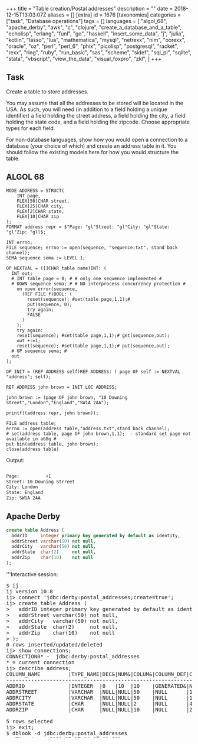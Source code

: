 +++
title = "Table creation/Postal addresses"
description = ""
date = 2018-12-15T13:03:07Z
aliases = []
[extra]
id = 1676
[taxonomies]
categories = ["task", "Database operations"]
tags = []
languages = [
  "algol_68",
  "apache_derby",
  "awk",
  "c",
  "clojure",
  "create_a_database_and_a_table",
  "echolisp",
  "erlang",
  "funl",
  "go",
  "haskell",
  "insert_some_data",
  "j",
  "julia",
  "kotlin",
  "lasso",
  "lua",
  "mathematica",
  "mysql",
  "netrexx",
  "nim",
  "oorexx",
  "oracle",
  "oz",
  "perl",
  "perl_6",
  "phix",
  "picolisp",
  "postgresql",
  "racket",
  "rexx",
  "ring",
  "ruby",
  "run_basic",
  "sas",
  "scheme",
  "sidef",
  "sql_pl",
  "sqlite",
  "stata",
  "vbscript",
  "view_the_data",
  "visual_foxpro",
  "zkl",
]
+++

## Task

Create a table to store addresses.

You may assume that all the addresses to be stored will be located in the USA.   As such, you will need (in addition to a field holding a unique identifier) a field holding the street address, a field holding the city, a field holding the state code, and a field holding the zipcode.   Choose appropriate types for each field.

For non-database languages, show how you would open a connection to a database (your choice of which) and create an address table in it. You should follow the existing models here for how you would structure the table.





## ALGOL 68

<!-- {{does not work with|ELLA ALGOL 68|Any (with appropriate job cards) - tested with release 1.8.8d.fc9.i386 - needed formatted transput}} -->

```algol68
MODE ADDRESS = STRUCT(
	INT page,
	FLEX[50]CHAR street,
	FLEX[25]CHAR city,
	FLEX[2]CHAR state,
	FLEX[10]CHAR zip
);
FORMAT address repr = $"Page: "gl"Street: "gl"City: "gl"State: "gl"Zip: "gll$;

INT errno;
FILE sequence; errno := open(sequence, "sequence.txt", stand back channel);
SEMA sequence sema := LEVEL 1;

OP NEXTVAL = ([]CHAR table name)INT: (
  INT out;
  # INT table page = 0; # # only one sequence implemented #
  # DOWN sequence sema; # # NO interprocess concurrency protection #
    on open error(sequence,
      (REF FILE f)BOOL: (
        reset(sequence); #set(table page,1,1);#
        put(sequence, 0);
        try again;
        FALSE
      )
    );
    try again:
    reset(sequence); #set(table page,1,1);# get(sequence,out);
    out +:=1;
    reset(sequence); #set(table page,1,1);# put(sequence,out);
  # UP sequence sema; #
  out
);

OP INIT = (REF ADDRESS self)REF ADDRESS: ( page OF self := NEXTVAL "address"; self);

REF ADDRESS john brown = INIT LOC ADDRESS;

john brown := (page OF john brown, "10 Downing Street","London","England","SW1A 2AA");

printf((address repr, john brown));

FILE address table;
errno := open(address table,"address.txt",stand back channel);
# set(address table, page OF john brown,1,1);  - standard set page not available in a68g #
put bin(address table, john brown);
close(address table)
```

Output:

```txt

Page:          +1
Street: 10 Downing Strreet
City: London
State: England
Zip: SW1A 2AA

```



## Apache Derby


```SQL
create table Address (
  addrID     integer primary key generated by default as identity,
  addrStreet varchar(50) not null,
  addrCity   varchar(50) not null,
  addrState  char(2)     not null,
  addrZip    char(10)    not null
);

```

'''Interactive session:
<pre style="height: 30em; overflow: scroll">
$ ij
ij version 10.8
ij> connect 'jdbc:derby:postal_addresses;create=true';
ij> create table Address (
>   addrID integer primary key generated by default as identity,
>   addrStreet varchar(50) not null,
>   addrCity   varchar(50) not null,
>   addrState  char(2)     not null,
>   addrZip    char(10)    not null
> );
0 rows inserted/updated/deleted
ij> show connections;
CONNECTION0* - 	jdbc:derby:postal_addresses
* = current connection
ij> describe address;
COLUMN_NAME         |TYPE_NAME|DEC&|NUM&|COLUM&|COLUMN_DEF|CHAR_OCTE&|IS_NULL&
------------------------------------------------------------------------------
ADDRID              |INTEGER  |0   |10  |10    |GENERATED&|NULL      |NO
ADDRSTREET          |VARCHAR  |NULL|NULL|50    |NULL      |100       |NO
ADDRCITY            |VARCHAR  |NULL|NULL|50    |NULL      |100       |NO
ADDRSTATE           |CHAR     |NULL|NULL|2     |NULL      |4         |NO
ADDRZIP             |CHAR     |NULL|NULL|10    |NULL      |20        |NO

5 rows selected
ij> exit;
$ dblook -d jdbc:derby:postal_addresses
-- Timestamp: 2012-07-17 14:27:02.822
-- Source database is: postal_addresses
-- Connection URL is: jdbc:derby:postal_addresses
-- appendLogs: false

-- ----------------------------------------------
-- DDL Statements for tables
-- ----------------------------------------------

CREATE TABLE "APP"."ADDRESS" ("ADDRID" INTEGER NOT NULL GENERATED BY DEFAULT AS IDENTITY (START WITH 1, INCREMENT BY 1), "ADDRSTREET" VARCHAR(50) NOT NULL, "ADDRCITY" VARCHAR(50) NOT NULL, "ADDRSTATE" CHAR(2) NOT NULL, "ADDRZIP" CHAR(10) NOT NULL);

-- ----------------------------------------------
-- DDL Statements for keys
-- ----------------------------------------------

-- primary/unique
ALTER TABLE "APP"."ADDRESS" ADD CONSTRAINT "SQL120717142048690" PRIMARY KEY ("ADDRID");


```



## AWK



###  SQLite3


This version uses the AWK pipe, 'getline' function, and the sqlite3 command line program.


```awk
#!/bin/sh -f
awk '
BEGIN {
    print "Creating table..."
    dbExec("address.db", "create table address (street, city, state, zip);")
    print "Done."
    exit
}

function dbExec(db, qry,      result) {
    dbMakeQuery(db, qry) | getline result
    dbErrorCheck(result)
}

function dbMakeQuery(db, qry,      q) {
    q = dbEscapeQuery(qry) ";"
    return "echo \"" q "\" | sqlite3 " db
}

function dbEscapeQuery(qry,      q) {
    q = qry
    gsub(/"/, "\\\"", q)
    return q
}

function dbErrorCheck(res) {
    if (res ~ "SQL error") {
        print res
        exit
    }
}

'
```



## C

```c
#include <stdio.h>
#include <stdlib.h>
#include <sqlite3.h>

const char *code =
"CREATE TABLE address (\n"
"       addrID		INTEGER PRIMARY KEY AUTOINCREMENT,\n"
"	addrStreet	TEXT NOT NULL,\n"
"	addrCity	TEXT NOT NULL,\n"
"	addrState	TEXT NOT NULL,\n"
"	addrZIP		TEXT NOT NULL)\n" ;

int main()
{
  sqlite3 *db = NULL;
  char *errmsg;

  if ( sqlite3_open("address.db", &db) == SQLITE_OK ) {
    if ( sqlite3_exec(db, code, NULL, NULL,  &errmsg) != SQLITE_OK ) {
      fprintf(stderr, errmsg);
      sqlite3_free(errmsg);
      sqlite3_close(db);
      exit(EXIT_FAILURE);
    }
    sqlite3_close(db);
  } else {
    fprintf(stderr, "cannot open db...\n");
    sqlite3_close(db);
    exit(EXIT_FAILURE);
  }
  return EXIT_SUCCESS;
}
```



## Clojure


```clojure
(require '[clojure.java.jdbc :as sql])
; Using h2database for this simple example.
(def db {:classname "org.h2.Driver"
         :subprotocol "h2:file"
         :subname "db/my-dbname"})

(sql/db-do-commands db
  (sql/create-table-ddl :address
    [:id "bigint primary key auto_increment"]
    [:street "varchar"]
    [:city "varchar"]
    [:state "varchar"]
    [:zip "varchar"]))

```



## EchoLisp


```scheme

(lib 'struct)
(lib 'sql)

(define Postal (make-table
    (struct postal (auto: id name street city state zip))))

Postal
    → #table:#struct:postal [id name street city state zip]:[0]

(table-insert Postal '(0 Gallubert "29 rue de l'Ermitage" Paris Seine 75020))
(table-insert Postal '(0 Brougnard "666 rue des Cascades " Paris Seine 75042))
(table-make-index Postal 'postal.id)
(table-print Postal)

[0]   15  Gallubert  29 rue de l'Ermitage   Paris  Seine  75020
[1]   16  Brougnard  666 rue des Cascades   Paris  Seine  75042

```




## Erlang

Erlang has built in databases. This is the the one with most features: Mnesia. There are database connectors to other databases, too.

```Erlang

-module( table_creation ).

-export( [task/0] ).

-record( address, {id, street, city, zip} ).

task() ->
	mnesia:start(),
	mnesia:create_table( address, [{attributes, record_info(fields, address)}] ).

```

```txt

3>  table_creation:task().
{atomic,ok}

```



## FunL

FunL has built-in support for H2 and comes bundled with the H2 database engine.

```funl
import db.*
import util.*

Class.forName( 'org.h2.Driver' )
conn = DriverManager.getConnection( 'jdbc:h2:mem:test', 'sa', '' )
statement = conn.createStatement()

statement.execute( '''
  CREATE TABLE `user_data` (
    `id` identity,
    `name` varchar(255) NOT NULL,
    `street` varchar(255) NOT NULL,
    `city` varchar(255) NOT NULL,
    `region` char(2) NOT NULL,
    `country` char(2) NOT NULL,
    `code` varchar(20) NOT NULL,
    `phone` varchar(20) NOT NULL,
    PRIMARY KEY (`id`)
  )''' )

statement.execute( '''
  INSERT INTO `user_data` (`name`, `street`, `city`, `region`, `code`, `country`, `phone`) VALUES
    ('Jacinthe Steinert', '8540 Fallen Pony Villas', 'Searights', 'IA', '51584-4315', 'US', '(641) 883-4342'),
    ('Keeley Pinkham', '1363 Easy Downs', 'Mileta', 'TX', '77667-7376', 'US', '(469) 527-4784'),
    ('Rimon Cleveland', '8052 Blue Pond Dale', 'The Willows', 'UT', '84630-2674', 'US', '(385) 305-7261'),
    ('Berenice Benda', '2688 Merry Pines', 'Dacono', 'HI', '96766-7398', 'US', '(808) 451-2732'),
    ('Mehetabel Marcano', '109 Sleepy Goose Crescent', 'Plains', 'UT', '84727-7254', 'US', '(385) 733-8404'),
    ('Ambria Schiller', '7100 Tawny Robin Highway', 'Barlowes', 'ID', '83792-2043', 'US', '(208) 227-8887'),
    ('Carne Cancino', '3842 Broad Pioneer Cape', 'Bardstown', 'IA', '51571-6473', 'US', '(563) 060-8352'),
    ('Ince Leite', '7876 Stony Fawn Boulevard', 'Easton', 'ID', '83651-9235', 'US', '(208) 951-3024'),
    ('Britney Odell', '3386 Lazy Shadow Thicket', 'Kimberly', 'OK', '73539-6632', 'US', '(539) 848-4448'),
    ('Suprabha Penton', '9311 Dusty Leaf Alley', 'Niumalu', 'GA', '39927-8332', 'US', '(404) 589-0183')''' )

result = statement.executeQuery( '''SELECT * FROM user_data WHERE region = 'ID' ORDER BY code''' )
print( TextTable.apply(result) )

conn.close()
```


```txt

+----+-----------------+---------------------------+----------+--------+---------+------------+----------------+
| ID |      NAME       |          STREET           |   CITY   | REGION | COUNTRY |    CODE    |     PHONE      |
+----+-----------------+---------------------------+----------+--------+---------+------------+----------------+
|  8 | Ince Leite      | 7876 Stony Fawn Boulevard | Easton   | ID     | US      | 83651-9235 | (208) 951-3024 |
|  6 | Ambria Schiller | 7100 Tawny Robin Highway  | Barlowes | ID     | US      | 83792-2043 | (208) 227-8887 |
+----+-----------------+---------------------------+----------+--------+---------+------------+----------------+

```



## Go


```go
package main

import (
    "database/sql"
    "fmt"
    "log"

    _ "github.com/mattn/go-sqlite3"
)

func main() {
    // task req: show database connection
    db, err := sql.Open("sqlite3", "rc.db")
    if err != nil {
        log.Print(err)
        return
    }
    defer db.Close()
    // task req: create table with typed fields, including a unique id
    _, err = db.Exec(`create table addr (
        id     int unique,
        street text,
        city   text,
        state  text,
        zip    text
    )`)
    if err != nil {
        log.Print(err)
        return
    }
    // show output:  query the created field names and types
    rows, err := db.Query(`pragma table_info(addr)`)
    if err != nil {
        log.Print(err)
        return
    }
    var field, storage string
    var ignore sql.RawBytes
    for rows.Next() {
        err = rows.Scan(&ignore, &field, &storage, &ignore, &ignore, &ignore)
        if err != nil {
            log.Print(err)
            return
        }
        fmt.Println(field, storage)
    }
}
```

```txt

id int
street text
city text
state text
zip text

```



## Haskell

```haskell
{-# LANGUAGE OverloadedStrings #-}

import Database.SQLite.Simple

main = do
     db <- open "postal.db"
     execute_ db "\
     \CREATE TABLE address (\
        \addrID     INTEGER PRIMARY KEY AUTOINCREMENT, \
        \addrStreet TEXT NOT NULL, \
        \addrCity   TEXT NOT NULL, \
        \addrState  TEXT NOT NULL, \
        \addrZIP    TEXT NOT NULL  \
     \)"
     close db
```



## J

J is a programming language, not a database, but it ships with a database built in the programming language called [[j:JDB|JDB]].  Using that, assuming <tt>hd</tt> is your database, then:


```j
   Create__hd  'Address';noun define
addrID autoid;
addrStreet varchar
addrCity varchar
addrState char
addrZip char
)
```


Of course J can connect external databases too, using e.g. [[j:Studio/ODBC%20Basics|ODBC]].  See the [[j:DB|list of J database topics]].


## Julia

```julia
using SQLite

db = SQLite.DB()
SQLite.execute!(db, """\
	CREATE TABLE address (
	addrID		INTEGER PRIMARY KEY AUTOINCREMENT,
	addrStreet	TEXT NOT NULL,
	addrCity	TEXT NOT NULL,
	addrState	TEXT NOT NULL,
	addrZIP		TEXT NOT NULL)
	""")
```



## Kotlin

Rather than use an external database, we use the built-in RandomAccessFile class for his task. The data used is the same as for the REXX entry.

```scala
// Version 1.2.41

import java.io.File
import java.io.RandomAccessFile

fun String.toFixedLength(len: Int) = this.padEnd(len).substring(0, len)

class Address(
    var name: String,
    var street: String = "",
    var city: String = "",
    var state: String = "",
    var zipCode: String = "",
    val autoId: Boolean = true
) {
    var id = 0L
        private set

    init {
        if (autoId) id = ++nextId
    }

    companion object {
        private var nextId = 0L

        const val RECORD_LENGTH = 127  // including 2 bytes for UTF string length

        fun readRecord(file: File, id: Long): Address {
            val raf = RandomAccessFile(file, "r")
            val seekPoint = (id - 1) * RECORD_LENGTH
            raf.use {
                it.seek(seekPoint)
                val id2 = it.readLong()
                if (id != id2) {
                    println("Database is corrupt")
                    System.exit(1)
                }
                val text    = it.readUTF()
                val name    = text.substring(0, 30).trimEnd()
                val street  = text.substring(30, 80).trimEnd()
                val city    = text.substring(80, 105).trimEnd()
                val state   = text.substring(105, 107)
                val zipCode = text.substring(107).trimEnd()
                val a = Address(name, street, city, state, zipCode, false)
                a.id = id
                return a
            }
        }
    }

    override fun toString() =
        "Id       : ${this.id}\n" +
        "Name     : $name\n" +
        "Street   : $street\n" +
        "City     : $city\n" +
        "State    : $state\n" +
        "Zip Code : $zipCode\n"

    fun writeRecord(file: File) {
        val raf = RandomAccessFile(file, "rw")
        val text =
            name.toFixedLength(30) +
            street.toFixedLength(50) +
            city.toFixedLength(25) +
            state +
            zipCode.toFixedLength(10)
        val seekPoint = (id - 1) * RECORD_LENGTH
        raf.use {
            it.seek(seekPoint)
            it.writeLong(id)
            it.writeUTF(text)
        }
    }
}

fun main(args: Array<String>) {
    val file = File("addresses.dat")
    val addresses = listOf(
        Address("FSF Inc.", "51 Franklin Street", "Boston", "MA", "02110-1301"),
        Address("The White House", "The Oval Office, 1600 Pennsylvania Avenue NW", "Washington", "DC", "20500")
    )
    // write the address records to the file
    addresses.forEach { it.writeRecord(file) }

    // now read them back in reverse order and print them out
    for (i in 2 downTo 1) {
        println(Address.readRecord(file, i.toLong()))
    }
}
```


```txt

Id       : 2
Name     : The White House
Street   : The Oval Office, 1600 Pennsylvania Avenue NW
City     : Washington
State    : DC
Zip Code : 20500

Id       : 1
Name     : FSF Inc.
Street   : 51 Franklin Street
City     : Boston
State    : MA
Zip Code : 02110-1301

```



## Lasso

Lasso has excellent support for connecting to and handling databases.


```Lasso
// connect to a Mysql database
inline(-database = 'rosettatest', -sql = "CREATE TABLE `address` (
    `id`       int(11)     NOT NULL   auto_increment,
    `street`   varchar(50) NOT NULL   default '',
    `city`     varchar(25) NOT NULL   default '',
    `state`    char(2)     NOT NULL   default '',
    `zip`      char(10)    NOT NULL   default '',
    PRIMARY KEY (`id`)
);
") => {^
	error_msg
^}
```

Output:

```txt
No error
```



## Lua

Using LJSQLite3 - compatible with LuaJIT and supplied in the ULua distribution.

```Lua
-- Import module
local sql = require("ljsqlite3")

-- Open connection to database file
local conn = sql.open("address.sqlite")

-- Create address table unless it already exists
conn:exec[[
CREATE TABLE IF NOT EXISTS address(
  id INTEGER PRIMARY KEY AUTOINCREMENT,
  street TEXT NOT NULL,
  city TEXT NOT NULL,
  state TEXT NOT NULL,
  zip TEXT NOT NULL)
]]

-- Explicitly close connection
conn:close()
```



## Mathematica


```Mathematica
TableCreation="CREATE TABLE address (
addrID		INTEGER PRIMARY KEY AUTOINCREMENT,
addrStreet	TEXT NOT NULL,	addrCity	TEXT NOT NULL,
addrState	TEXT NOT NULL,	addrZIP		TEXT NOT NULL    )";

Needs["DatabaseLink`"]
conn=OpenSQLConnection[ JDBC[ "mysql","databases:1234/conn_test"], "Username" -> "test"]
SQLExecute[ conn, TableCreation]
```



## MySQL


```mysql
CREATE TABLE `Address` (
    `addrID`       int(11)     NOT NULL   auto_increment,
    `addrStreet`   varchar(50) NOT NULL   default '',
    `addrCity`     varchar(25) NOT NULL   default '',
    `addrState`    char(2)     NOT NULL   default '',
    `addrZIP`      char(10)    NOT NULL   default '',
    PRIMARY KEY (`addrID`)
);
```



## NetRexx

As NetRexx targets the Java Virtual Machine it has access to a wealth of database tools many of which can be accessed through JDBC.

### Apache Derby

This sample creates a table in an embedded Apache Derby database.

```NetRexx
/* NetRexx */
options replace format comments java crossref symbols binary

import java.sql.Connection
import java.sql.Statement
import java.sql.SQLException
import java.sql.DriverManager

class RTableCreate01 public
  properties private constant
    addressDDL = String '' -
    ' create table Address' -
    ' (' -
    '   addrID     integer     primary key generated by default as identity,' -
    '   addrStreet varchar(50) not null,' -
    '   addrCity   varchar(50) not null,' -
    '   addrState  char(2)     not null,' -
    '   addrZip    char(10)    not null' -
    ' )'
    driver = String 'org.apache.derby.jdbc.EmbeddedDriver'
    dbName = String 'db/rosetta_code'

  method createTable() public static
    connectionURL = String
    conn = java.sql.Connection
    sqlStatement = java.sql.Statement
    do
      Class.forName(driver)
      connectionURL = 'jdbc:derby:' || dbName || ';' || 'create=true'
      conn = DriverManager.getConnection(connectionURL)
      sqlStatement = conn.createStatement()
      say 'Creating table'
      sqlStatement.execute(addressDDL)
      say 'Table creation complete'
      sqlStatement.close()
      conn.close()
      do
        -- In embedded mode, an application should shut down Derby.
        -- Shutdown throws the XJ015 exception to confirm success.
        connectionURL = 'jdbc:derby:' || ';' || 'shutdown=true'
        DriverManager.getConnection(connectionURL)
      catch sex = SQLException
        if sex.getSQLState().equals("XJ015") then do
          say 'Database shut down normally'
          end
        else do
          say 'Database did not shut down normally'
          signal sex
          end
      end
    catch sex = SQLException
      sex.printStackTrace()
    catch ex = ClassNotFoundException
      ex.printStackTrace()
    end
    return

  method main(args = String[]) public static
    createTable()
    return

```



## Nim


```nim
import db_sqlite as db
#import db_mysql as db
#import db_postgres as db

const
  connection = ":memory:"
  user = "foo"
  pass = "bar"
  database = "db"

var c = open(connection, user, pass, database)
c.exec sql"""CREATE TABLE address (
  addrID     INTEGER PRIMARY KEY AUTOINCREMENT,
  addrStreet TEXT NOT NULL,
  addrCity   TEXT NOT NULL,
  addrState  TEXT NOT NULL,
  addrZIP    TEXT NOT NULL)"""
c.close()
```



## ooRexx


```oorexx
/* REXX ***************************************************************
* 17.05.2013 Walter Pachl  translated from REXX version 2
* nice try? improvements are welcome as I am rather unexperienced
* 18.05.2013 the array may contain a variety of objects!
**********************************************************************/
alist=.array~new
alist[1]=.addr~new('Boston','MA','51 Franklin Street',,'FSF Inc.',,
                                                          '02110-1301')
alist[2]='not an address at all'
alist[3]=.addr~new('Washington','DC','The Oval Office',,
                 '1600 Pennsylvania Avenue NW','The White House',20500)
Do i=1 To alist~items
  a=alist[i]
  If a~isinstanceof(.addr) Then
    a~show
  End

::class addr
  ::attribute city
  ::attribute state
  ::attribute addr
  ::attribute addr2
  ::attribute name
  ::attribute zip

::method init
  Parse Arg self~city,,
            self~state,,
            self~addr,,
            self~addr2,,
            self~name,,
            self~zip

::method show
                         Say '  name -->' self~name
                         Say '  addr -->' self~addr
  If self~addr2<>'' Then Say ' addr2 -->' self~addr2
                         Say '  city -->' self~city
                         Say ' state -->' self~state
                         Say '   zip -->' self~zip
  Say copies('-',40)
```

Output is as for REXX version 2


## Oracle


```sql
CREATE SEQUENCE seq_address_pk START BY 100 INCREMENT BY 1
/
CREATE TABLE address (
    addrID   NUMBER DEFAULT seq_address_pk.nextval,
    street   VARCHAR2( 50 ) NOT NULL,
    city     VARCHAR2( 25 ) NOT NULL,
    state    VARCHAR2( 2 ) NOT NULL,
    zip      VARCHAR2( 20 ) NOT NULL,
    CONSTRAINT address_pk1 PRIMARY KEY ( addrID )
)
/
```



## Oz

The SQLite version that comes with Ozsqlite does not understand "AUTOINCREMENT".

```oz
declare
  [Sqlite] = {Module.link ['x-ozlib:/sqlite/Sqlite.ozf']}

  DB = {Sqlite.open 'test.db'}
in
  try

     {Sqlite.exec DB
      "CREATE TABLE address ("
      #"addrID		INTEGER PRIMARY KEY,"
      #"addrStreet	TEXT NOT NULL,"
      #"addrCity	TEXT NOT NULL,"
      #"addrState	TEXT NOT NULL,"
      #"addrZIP		TEXT NOT NULL"
      #")" _}

  catch E then
     {Inspector.configure widgetShowStrings true}
     {Inspect E}
  finally
     {Sqlite.close DB}
  end
```



## Perl


```perl
use DBI;

my $db = DBI->connect('DBI:mysql:database:server','login','password');

my $statment = <<EOF;
CREATE TABLE `Address` (
    `addrID`       int(11)     NOT NULL   auto_increment,
    `addrStreet`   varchar(50) NOT NULL   default '',
    `addrCity`     varchar(25) NOT NULL   default '',
    `addrState`    char(2)     NOT NULL   default '',
    `addrZIP`      char(10)    NOT NULL   default '',
    PRIMARY KEY (`addrID`)
);
EOF

my $exec = $db->prepare($statment);
$exec->execute;
```


This example uses mysql, but DBI supports a extensive list of database drivers. See [http://dbi.perl.org/ dbi.perl.org] for more info.


## Perl 6

Like Perl DBI, Perl 6 DBIish supports many different databases. An example using SQLite is shown here.


```perl6
use DBIish;

my $dbh = DBIish.connect('SQLite', :database<addresses.sqlite3>);

my $sth = $dbh.do(q:to/STATEMENT/);
    DROP TABLE IF EXISTS Address;
    CREATE TABLE Address (
        addrID      INTEGER PRIMARY KEY AUTOINCREMENT,
        addrStreet  TEXT NOT NULL,
        addrCity    TEXT NOT NULL,
        addrState   TEXT NOT NULL,
        addrZIP     TEXT NOT NULL
    )
    STATEMENT
```



## Phix

```Phix
include pSQLite.e
constant sqlcode = """
CREATE TABLE address (
 addrID     INTEGER PRIMARY KEY AUTOINCREMENT,
 addrStreet TEXT NOT NULL,
 addrCity   TEXT NOT NULL,
 addrState  TEXT NOT NULL,
 addrZIP    TEXT NOT NULL)"""

sqlite3 db = sqlite3_open("address.sqlite")
integer res = sqlite3_exec(db,sqlcode)
if res=SQLITE_OK then
    sqlite3_close(db)
else
    -- can show eg "sqlite3_exec error: 1 [table address already exists]"
    printf(1,"sqlite3_exec error: %d [%s]\n",{res,sqlite_last_exec_err})
end if
```


=={{header|PHP}}+SQLite==
not tested

```php
<?php
$db = new SQLite3(':memory:');
$db->exec("
    CREATE TABLE address (
        addrID     INTEGER PRIMARY KEY AUTOINCREMENT,
        addrStreet TEXT NOT NULL,
        addrCity   TEXT NOT NULL,
        addrState  TEXT NOT NULL,
        addrZIP    TEXT NOT NULL
    )
");
?>
```



## PicoLisp

PicoLisp has built-in database functionality, in the form of
(non-relational) entity/relations, built on top of persistent
objects (so-called external symbols)

Define an "address" entity, and create the database:

```PicoLisp
(class +Adr +Entity)
(rel nm (+Sn +Idx +String))            # Name [Soundex index]
(rel str (+String))                    # Street
(rel zip (+Ref +String))               # ZIP [Non-unique index]
(rel cit (+Fold +Idx +String))         # City [Folded substring index]
(rel st (+String))                     # State
(rel tel (+Fold +Ref +String))         # Phone [Folded non-unique index]
(rel em (+Ref +String))                # EMail [Non-unique index]
(rel txt (+Blob))                      # Memo
(rel jpg (+Blob))                      # Photo

(pool "address.db")  # Create database
```

Create a first entry, and show it:

```PicoLisp
(show
   (new! '(+Adr)  # Create a record
      'nm "FSF Inc."
      'str "51 Franklin St"
      'st "Boston, MA"
      'zip "02110-1301" ) )
```

Output:

```txt
{2} (+Adr)
   zip "02110-1301"
   st "Boston, MA"
   str "51 Franklin St"
   nm "FSF Inc."
```

Interactive "select":

```PicoLisp
(select nm zip +Adr nm "FSF")  # Select name, zip from Adr where name = FSF*
```

Output:

```txt
"FSF Inc." "02110-1301" {2}
```



## PostgreSQL


```sql
CREATE SEQUENCE address_seq start 100;
CREATE TABLE address (
    addrID   int4 PRIMARY KEY DEFAULT nextval('address_seq'),
    street   varchar(50) not null,
    city     varchar(25) not null,
    state    varchar(2) not null,
    zip      varchar(20) not null
);
```




=={{header|PureBasic}}+SQLite==
Easiest approach with sqlite. Further possible: PostgresQL or each other over ODBC.

```Purebasic

UseSQLiteDatabase()
Procedure CheckDatabaseUpdate(Database, Query$)
   Result = DatabaseUpdate(Database, Query$)
   If Result = 0
      Print(DatabaseError())
   EndIf
   ProcedureReturn Result
EndProcedure
openconsole()
DatabaseFile$ = GetCurrentDirectory()+"/rosettadb.sdb"
If CreateFile(0, DatabaseFile$)
   CloseFile(0)
    If OpenDatabase(0, DatabaseFile$, "", "")
      CheckDatabaseUpdate(0,"CREATE TABLE address ( addrID INTEGER PRIMARY KEY AUTOINCREMENT,	addrStreet TEXT Not NULL, addrCity TEXT Not NULL, addrState TEXT Not NULL, addrZIP TEXT Not NULL)")
      CloseDatabase(0)
   Else
      print("Can't open database !")
   EndIf
Else
   print("Can't create the database file !")
EndIf
closeconsole()

```


=={{header|PowerShell}}+SQLite==
```PowerShell

Import-Module -Name PSSQLite


## Create a database and a table
$dataSource = ".\Addresses.db"
$query = "CREATE TABLE SSADDRESS (Id        INTEGER  PRIMARY KEY  AUTOINCREMENT,
                                  LastName  TEXT     NOT NULL,
                                  FirstName TEXT     NOT NULL,
                                  Address   TEXT     NOT NULL,
                                  City      TEXT     NOT NULL,
                                  State     CHAR(2)  NOT NULL,
                                  Zip       CHAR(5)  NOT NULL
)"

Invoke-SqliteQuery -Query $Query -DataSource $DataSource


## Insert some data
$query = "INSERT INTO SSADDRESS ( FirstName,  LastName,  Address,  City,  State,  Zip)
                         VALUES (@FirstName, @LastName, @Address, @City, @State, @Zip)"

Invoke-SqliteQuery -DataSource $DataSource -Query $query -SqlParameters @{
        LastName  = "Monster"
        FirstName = "Cookie"
        Address   = "666 Sesame St"
        City      = "Holywood"
        State     = "CA"
        Zip       = "90013"
}


## View the data
Invoke-SqliteQuery -DataSource $DataSource -Query "SELECT * FROM SSADDRESS" | FormatTable -AutoSize

```

```txt

Id LastName FirstName Address       City     State Zip
-- -------- --------- -------       ----     ----- ---
 1 Monster  Cookie    666 Sesame St Holywood CA    90013

```


=={{header|Python}}+SQLite==
```python>>>
 import sqlite3
>>> conn = sqlite3.connect(':memory:')
>>> conn.execute('''CREATE TABLE address (
	addrID		INTEGER PRIMARY KEY AUTOINCREMENT,
	addrStreet	TEXT NOT NULL,
	addrCity	TEXT NOT NULL,
	addrState	TEXT NOT NULL,
	addrZIP		TEXT NOT NULL
    )''')
<sqlite3.Cursor object at 0x013265C0>
>>>
```



## Racket


Racket supports a bunch of DBs, this is using sqlite, which is almost always available.  Also included some further demonstrations beyond just the table creation:


```Racket

#lang at-exp racket

(require db)
(define postal (sqlite3-connect #:database "/tmp/postal.db" #:mode 'create))

(define (add! name street city state zip)
  (query-exec postal
    @~a{INSERT INTO addresses (name, street, city, state, zip)
        VALUES (?, ?, ?, ?, ?)}
    name street city state zip))

(unless (table-exists? postal "addresses")
  (query-exec postal
    @~a{CREATE TABLE addresses(
          id INTEGER PRIMARY KEY,
          name   TEXT NOT NULL,
          street TEXT NOT NULL,
          city   TEXT NOT NULL,
          state  TEXT NOT NULL,
          zip    TEXT NOT NULL)}))

(add! "FSF Inc."
      "51 Franklin St"
      "Boston"
      "MA"
      "02110-1301")
(add! "The White House"
      "1600 Pennsylvania Avenue NW"
      "Washington"
      "DC"
      "20500")
(add! "National Security Council"
      "1700 Pennsylvania Avenue NW"
      "Washington"
      "DC"
      "20500")

(printf "Addresses:\n")
(for ([r (query-rows postal "SELECT * FROM addresses")])
  (printf "  ~a.\n" (string-join (cdr (vector->list r)) ", ")))
(newline)

(printf "By State+ZIP:\n")
(for ([z (query-rows postal "SELECT * FROM addresses"
                     #:group #("state" "zip"))])
  (printf "  ~a, ~a:\n" (vector-ref z 0) (vector-ref z 1))
  (for ([r (vector-ref z 2)])
    (printf "    ~a.\n" (string-join (cdr (vector->list r)) ", "))))

(disconnect postal)

```


Output:

```txt

Addresses:
  FSF Inc., 51 Franklin St, Boston, MA, 02110-1301.
  The White House, 1600 Pennsylvania Avenue NW, Washington, DC, 20500.
  National Security Council, 1700 Pennsylvania Avenue NW, Washington, DC, 20500.

By State+ZIP:
  MA, 02110-1301:
    FSF Inc., 51 Franklin St, Boston.
  DC, 20500:
    The White House, 1600 Pennsylvania Avenue NW, Washington.
    National Security Council, 1700 Pennsylvania Avenue NW, Washington.

```



## REXX


### version 1

A REXX program can call SQL or any other database system, but the version shown here is a RYO (roll your own).

Practically no error checking (for invalid fields, etc.) has been coded.

The fields are for the most part, USA specific, but could be expanded for other countries.

In addition to "state", fields such as province, municipality, ward, parish, country, etc) could be added without exclusion.

Also, a history logging facility is included which tracks who (by userID) did what update (or change), along with a timestamp.

```txt

╔════════╤════════════════════════════════════════════════════════════════════════╤══════╗
╟────────┘  Format of an entry in the USA address/city/state/zip code structure:  └──────╢
║                                                                                        ║
║ The structure name can be any variable name,  but here it'll be shortened to make these║
║   comments and program easier to read;  its name will be:   @USA  or  @usa   (or both).║
║                                                                                        ║
║ Each of the variable names beginning with an underscore (_) aren't to be used elsewhere║
║   in the program.  Other possibilities are to have a trailing underscore (or both)  or ║
║   some other special eye─catching character such as:    !   @   #   $   ?              ║
║                                                                                        ║
║ Any field not specified will have a value of a  null   (which has a length of zero).   ║
║                                                                                        ║
║ Any field may contain any number of characters,  this can be limited by the            ║
║   restrictions imposed by the standards  or  the USA legal definitions.                ║
║ Any number of fields could be added  (with testing for invalid fields).                ║
╟────────────────────────────────────────────────────────────────────────────────────────╢
║  @USA.0             the number of entries in the   @USA  stemmed array.                ║
║                                                                                        ║
║       nnn           is some positive integer of any length (no leading zeros).         ║
╟────────────────────────────────────────────────────────────────────────────────────────╢
║  @USA.nnn._name     is the name of person, business,  or a lot description.            ║
╟────────────────────────────────────────────────────────────────────────────────────────╢
║  @USA.nnn._addr1    is the 1st street address                                          ║
║  @USA.nnn._addr2    is the 2nd street address                                          ║
║  @USA.nnn._addr3    is the 3rd street address                                          ║
║  @USA.nnn._addrNN      ···  (any number,  but in sequential order).                    ║
╟────────────────────────────────────────────────────────────────────────────────────────╢
║  @USA.nnn._state    is the USA postal code for the state, territory, etc.              ║
╟────────────────────────────────────────────────────────────────────────────────────────╢
║  @USA.nnn._city     is the official city name,  it may include any character.          ║
╟────────────────────────────────────────────────────────────────────────────────────────╢
║  @USA.nnn._zip      is the USA postal zip code  (five or ten digit format).            ║
╟────────────────────────────────────────────────────────────────────────────────────────╢
║  @USA.nnn._upHist   is the update history:  userID who did the update; date, timestamp.║
╚════════════════════════════════════════════════════════════════════════════════════════╝

```


```rexx
/*REXX program creates, builds, and displays a table of given  U.S.A.  postal addresses.*/
@usa.=;   @usa.0=0;      $='@USA.'                   /*initialize array and first value.*/
@usa.0=@usa.0 + 1                                    /*bump the unique number for usage.*/
                  call USA '_city'  ,  'Boston'
                  call USA '_state' ,  'MA'
                  call USA '_addr1' ,  "51 Franklin Street"
                  call USA '_name'  ,  "FSF Inc."
                  call USA '_zip'   ,  '02110-1301'
@usa.0=@usa.0 + 1                                    /*bump the unique number for usage.*/
                  call USA '_city'  ,  'Washington'
                  call USA '_state' ,  'DC'
                  call USA '_addr1' ,  "The Oval Office"
                  call USA '_addr2' ,  "1600 Pennsylvania Avenue NW"
                  call USA '_name'  ,  "The White House"
                  call USA '_zip'   ,  20500         /*no need for quotes for a number. */
                  call USA 'list'
exit                                            /*stick a fork in it,  we're all done. */
/*──────────────────────────────────────────────────────────────────────────────────────*/
tell: parse arg a; z=value($||#"."a); if z\='' then say right(translate(a,,'_'),9) "──►" z
      return
/*──────────────────────────────────────────────────────────────────────────────────────*/
USA: procedure expose @usa. $;  parse arg what;  arg ?
     if ?=='LIST'  then do #=1  for @usa.0
                        call tell '_name'
                                             do j=1  until z='';  call tell "_addr"j;  end
                        call tell '_city'
                        call tell '_state'
                        call tell '_zip'
                        say copies('─', 45)
                        end  /*#*/
                   else do;      call value $ || @usa.0'.'what   , arg(2)
                                 call value $ || @usa.0'.upHist' , userid() date() time()
                        end
     return
```

```txt

     name ──► FSF Inc.
    addr1 ──► 51 Franklin Street
     city ──► Boston
    state ──► MA
      zip ──► 02110-1301
─────────────────────────────────────────────
     name ──► The White House
    addr1 ──► The Oval Office
    addr2 ──► 1600 Pennsylvania Avenue NW
     city ──► Washington
    state ──► DC
      zip ──► 20500
─────────────────────────────────────────────

```



### version 2


```rexx
/* REXX ***************************************************************
* 17.05.2013 Walter Pachl
* should work with every REXX.
* I use 0xxx for the tail because this can't be modified
**********************************************************************/
USA.=''; USA.0=0
Call add_usa 'Boston','MA','51 Franklin Street',,'FSF Inc.',,
                                                           '02110-1301'
Call add_usa 'Washington','DC','The Oval Office',,
                  '1600 Pennsylvania Avenue NW','The White House',20500
call list_usa
Exit

add_usa:
z=usa.0+1
Parse Arg usa.z.0city,,
          usa.z.0state,,
          usa.z.0addr,,
          usa.z.0addr2,,
          usa.z.0name,,
          usa.z.0zip
usa.0=z
Return

list_usa:
Do z=1 To usa.0
                           Say '  name -->' usa.z.0name
                           Say '  addr -->' usa.z.0addr
  If usa.z.0addr2<>'' Then Say ' addr2 -->' usa.z.0addr2
                           Say '  city -->' usa.z.0city
                           Say ' state -->' usa.z.0state
                           Say '   zip -->' usa.z.0zip
  Say copies('-',40)
  End
Return
```


```txt
  name --> FSF Inc.
  addr --> 51 Franklin Street
  city --> Boston
 state --> MA
   zip --> 02110-1301
----------------------------------------
  name --> The White House
  addr --> The Oval Office
 addr2 --> 1600 Pennsylvania Avenue NW
  city --> Washington
 state --> DC
   zip --> 20500
----------------------------------------
```



## Ring


```ring

# Project : Table creation/Postal addresses

load "stdlib.ring"
oSQLite = sqlite_init()

sqlite_open(oSQLite,"mytest.db")

sql = "CREATE TABLE ADDRESS ("  +
         "addrID INT NOT NULL," +
         "street CHAR(50) NOT NULL," +
         "city CHAR(25) NOT NULL," +
         "state CHAR(2), NOT NULL" +
         "zip CHAR(20) NOT NULL);"

sqlite_execute(oSQLite,sql)

```



## Ruby


### With PStore

PStore implements a persistent key store with transactions. This is a NoSQL database. Each transaction reads the entire database into memory, and then writes it again, so PStore is not good for large databases.


```ruby
require 'pstore'
require 'set'

Address = Struct.new :id, :street, :city, :state, :zip

db = PStore.new("addresses.pstore")
db.transaction do
  db[:next] ||= 0       # Next available Address#id
  db[:ids] ||= Set[]    # Set of all ids in db
end
```


To put an Address inside this PStore:


```ruby
db.transaction do
  id = (db[:next] += 1)
  db[id] = Address.new(id,
                       "1600 Pennsylvania Avenue NW",
                       "Washington", "DC", 20500)
  db[:ids].add id
end
```



### With SQLite

```ruby
require 'sqlite3'

db = SQLite3::Database.new(':memory:')
db.execute("
    CREATE TABLE address (
        addrID     INTEGER PRIMARY KEY AUTOINCREMENT,
        addrStreet TEXT NOT NULL,
        addrCity   TEXT NOT NULL,
        addrState  TEXT NOT NULL,
        addrZIP    TEXT NOT NULL
    )
")
```



## Run BASIC

AQLite

```runbasic
sqliteconnect #mem, ":memory:"  ' make handle #mem
mem$ = "
CREATE TABLE address (
  addrID     INTEGER PRIMARY KEY AUTOINCREMENT,
  addrStreet TEXT NOT NULL,
  addrCity   TEXT NOT NULL,
  addrState  TEXT NOT NULL,
  addrZIP    TEXT NOT NULL
)"
#mem execute(mem$)
```



## SAS


```sql


PROC SQL;
CREATE TABLE ADDRESS
(
ADDRID CHAR(8)
,STREET CHAR(50)
,CITY CHAR(25)
,STATE CHAR(2)
,ZIP  CHAR(20)
)
;QUIT;

```



## Scheme


This example works with Chicken Scheme, using its sql-de-lite library:


```scheme

(use sql-de-lite)

(define *db* (open-database "addresses"))

(exec ; create and run the SQL statement
  (sql *db*
       "CREATE TABLE address (
        addrID     INTEGER PRIMARY KEY AUTOINCREMENT,
        addrStreet TEXT NOT NULL,
        addrCity   TEXT NOT NULL,
        addrState  TEXT NOT NULL,
        addrZIP    TEXT NOT NULL
    )"
))

(close-database *db*) ; finally, close database

```



## Sidef

```ruby
require('DBI');

var db = %s'DBI'.connect('DBI:mysql:database:server','login','password');

var statment = <<'EOF';
CREATE TABLE `Address` (
    `addrID`       int(11)     NOT NULL   auto_increment,
    `addrStreet`   varchar(50) NOT NULL   default '',
    `addrCity`     varchar(25) NOT NULL   default '',
    `addrState`    char(2)     NOT NULL   default '',
    `addrZIP`      char(10)    NOT NULL   default '',
    PRIMARY KEY (`addrID`)
);
EOF

var exec = db.prepare(statment);
exec.execute;
```



## SQL PL

```sql pl

CREATE TABLE Address (
    addrID      Integer         generated by default as identity,
    addrStreet  Varchar(50)     not null,
    addrCity    Varchar(25)     not null,
    addrState   Char(2)         not null,
    addrZIP     Char(10)        not null
);

```

Output:

```txt

db2 -t
db2 => CREATE TABLE Address (
db2 (cont.) =>    addrID      INTEGER         generated BY DEFAULT AS IDENTITY,
db2 (cont.) =>    addrStreet  VARCHAR(50)     NOT NULL,
db2 (cont.) =>    addrCity    VARCHAR(25)     NOT NULL,
db2 (cont.) =>    addrState   CHAR(2)         NOT NULL,
db2 (cont.) =>    addrZIP     CHAR(10)        NOT NULL
db2 (cont.) =>);
DB20000I  The SQL command completed successfully.
db2 => DESCRIBE TABLE Address;

                                Data type                     Column
Column name                     schema    Data type name      Length     Scale Nulls
------------------------------- --------- ------------------- ---------- ----- ------
ADDRID                          SYSIBM    INTEGER                      4     0 No
ADDRSTREET                      SYSIBM    VARCHAR                     50     0 No
ADDRCITY                        SYSIBM    VARCHAR                     25     0 No
ADDRSTATE                       SYSIBM    CHARACTER                    2     0 No
ADDRZIP                         SYSIBM    CHARACTER                   10     0 No

  5 record(s) selected.

```



## SQLite

Purely in Sqlite3.

```sqlite3

CREATE TABLE address_USA (
    address_ID INTEGER PRIMARY KEY,
    address_Street TEXT,
    address_City TEXT,
    address_State TEXT,
    address_Zip INTEGER
);

```



## Stata


While Stata is not a database language ''per se'', it is not uncommon to store address data in a Stata dataset. The following creates an empty dataset.

Other possibilities include using the '''[https://www.stata.com/help.cgi?odbc odbc]''' command or a C or Java plugin to connect to a database. See the FAQ for more details: '''[https://www.stata.com/support/faqs/data-management/using-plugin-to-connect-to-database/ How do I connect to a database by using a Stata plugin?]'''.


```stata
clear
gen str8 addrid=""
gen str50 street=""
gen str25 city=""
gen str2 state=""
gen str20 zip=""
save address
```


=={{header|Tcl}}+SQLite==
```tcl
package require sqlite3

sqlite3 db address.db
db eval {
    CREATE TABLE address (
	addrID		INTEGER PRIMARY KEY AUTOINCREMENT,
	addrStreet	TEXT NOT NULL,
	addrCity	TEXT NOT NULL,
	addrState	TEXT NOT NULL,
	addrZIP		TEXT NOT NULL
    )
}
```


=={{header|Transact-SQL}} (MSSQL)==

```sql
CREATE TABLE #Address (
    addrID       int        NOT NULL   Identity(1,1) PRIMARY KEY,
    addrStreet   varchar(50) NOT NULL ,
    addrCity     varchar(25) NOT NULL ,
    addrState    char(2)     NOT NULL ,
    addrZIP      char(10)    NOT NULL
)
drop table #Address
```



## VBScript


```vb

Option Explicit

Dim objFSO, DBSource

Set objFSO = CreateObject("Scripting.FileSystemObject")

DBSource = objFSO.GetParentFolderName(WScript.ScriptFullName) & "\postal_address.accdb"

With CreateObject("ADODB.Connection")
	.Open "Provider=Microsoft.ACE.OLEDB.12.0;Data Source=" & DBSource
	.Execute "CREATE TABLE ADDRESS (STREET VARCHAR(30) NOT NULL," &_
			"CITY VARCHAR(30) NOT NULL, STATE CHAR(2) NOT NULL,ZIP CHAR(5) NOT NULL)"
	.Close
End With

```



## Visual FoxPro


```vfp

CLOSE DATABASES ALL
CREATE DATABASE usdata.dbc
SET NULL OFF
CREATE TABLE address.dbf ;
(id I AUTOINC NEXTVALUE 1 STEP 1 PRIMARY KEY COLLATE "Machine", ;
 street V(50), city V(25), state C(2), zipcode C(10))
CLOSE DATABASES ALL
*!* To use
CLOSE DATABASES ALL
OPEN DATABASE usdata.dbc
USE address.dbf SHARED

```



## zkl

Interact with SQLite via the command line.

```zkl
const NM="address.db";
dbExec(NM,"create table address (street, city, state, zip);");
```


```zkl
fcn dbExec(db,qry){ dbErrorCheck(dbMakeQuery(db,qry),String(db," : ",qry)) }
fcn dbMakeQuery(db,qry){
   qry=dbEscapeQuery(qry) + ";";
   cmd:=String("echo \"", qry, "\" | sqlite ", db);
   reg r;
   p:=System.popen(cmd,"r");
      try{ r=p.readln(*) }catch(TheEnd){}  // r==Void if sqlite doesn't print
   p.close();
   r
}
fcn dbEscapeQuery(qry){ qry.replace(0'|"|, 0'|\"|) }
fcn dbErrorCheck(listOfStrings){
   if(listOfStrings and listOfStrings[-1].holds("SQL error"))
      throw(Exception.IOError(listOfStrings.concat().strip()));
   True
}
```

